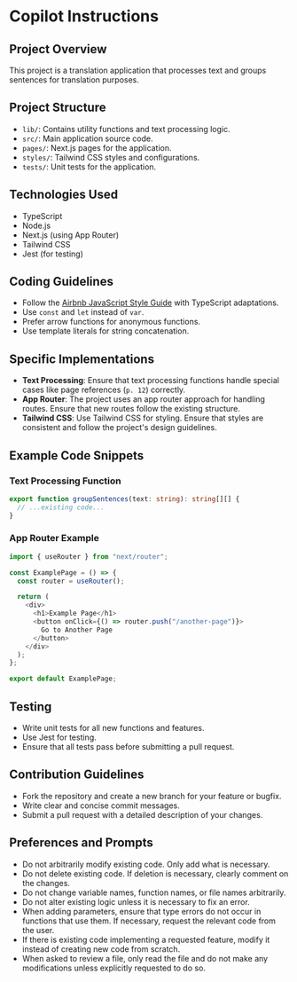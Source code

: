 # Copilot Instructions

## Project Overview

This project is a translation application that processes text and groups sentences for translation purposes.

<!-- 프로젝트의 간단한 설명입니다. -->

## Project Structure

- `lib/`: Contains utility functions and text processing logic.
- `src/`: Main application source code.
- `pages/`: Next.js pages for the application.
- `styles/`: Tailwind CSS styles and configurations.
- `tests/`: Unit tests for the application.
<!-- 프로젝트의 디렉토리 구조와 각 디렉토리의 역할을 설명합니다. -->

## Technologies Used

- TypeScript
- Node.js
- Next.js (using App Router)
- Tailwind CSS
- Jest (for testing)
<!-- 프로젝트에서 사용된 주요 기술들을 나열합니다. -->

## Coding Guidelines

- Follow the [Airbnb JavaScript Style Guide](https://github.com/airbnb/javascript) with TypeScript adaptations.
- Use `const` and `let` instead of `var`.
- Prefer arrow functions for anonymous functions.
- Use template literals for string concatenation.
<!-- 코딩 스타일과 가이드라인을 설명합니다. -->

## Specific Implementations

- **Text Processing**: Ensure that text processing functions handle special cases like page references (`p. 12`) correctly.
- **App Router**: The project uses an app router approach for handling routes. Ensure that new routes follow the existing structure.
- **Tailwind CSS**: Use Tailwind CSS for styling. Ensure that styles are consistent and follow the project's design guidelines.
<!-- 특정 구현 세부 사항을 설명합니다. -->

## Example Code Snippets

### Text Processing Function

```typescript
export function groupSentences(text: string): string[][] {
  // ...existing code...
}
```

<!-- 텍스트 처리 함수의 예제 코드입니다. -->

### App Router Example

```typescript
import { useRouter } from "next/router";

const ExamplePage = () => {
  const router = useRouter();

  return (
    <div>
      <h1>Example Page</h1>
      <button onClick={() => router.push("/another-page")}>
        Go to Another Page
      </button>
    </div>
  );
};

export default ExamplePage;
```

<!-- App Router를 사용하는 예제 코드입니다. -->

## Testing

- Write unit tests for all new functions and features.
- Use Jest for testing.
- Ensure that all tests pass before submitting a pull request.
<!-- 테스트 작성 및 실행에 대한 지침을 제공합니다. -->

## Contribution Guidelines

- Fork the repository and create a new branch for your feature or bugfix.
- Write clear and concise commit messages.
- Submit a pull request with a detailed description of your changes.
<!-- 기여 방법과 지침을 설명합니다. -->

## Preferences and Prompts

- Do not arbitrarily modify existing code. Only add what is necessary.
- Do not delete existing code. If deletion is necessary, clearly comment on the changes.
- Do not change variable names, function names, or file names arbitrarily.
- Do not alter existing logic unless it is necessary to fix an error.
- When adding parameters, ensure that type errors do not occur in functions that use them. If necessary, request the relevant code from the user.
- If there is existing code implementing a requested feature, modify it instead of creating new code from scratch.
- When asked to review a file, only read the file and do not make any modifications unless explicitly requested to do so.
<!-- 코드 작성 시 지켜야 할 선호 사항과 지침을 설명합니다. -->
